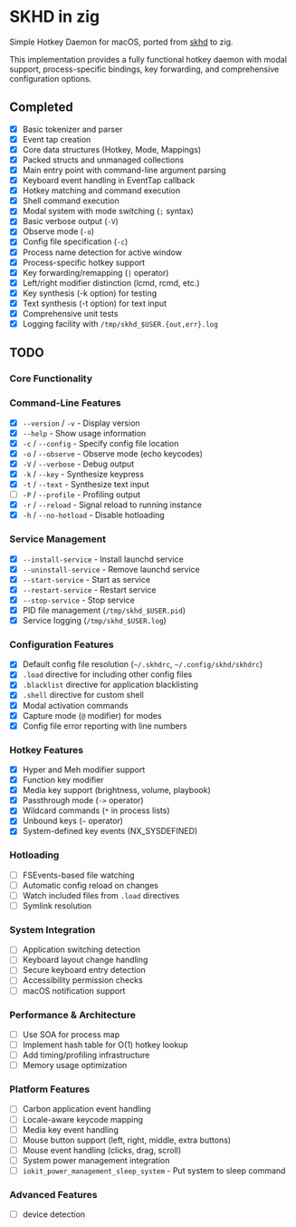 # SKHD in zig

Simple Hotkey Daemon for macOS, ported from [skhd](https://github.com/koekeishiya/skhd) to zig.

This implementation provides a fully functional hotkey daemon with modal support, process-specific bindings, key forwarding, and comprehensive configuration options.

## Completed
- [x] Basic tokenizer and parser
- [x] Event tap creation
- [x] Core data structures (Hotkey, Mode, Mappings)
- [x] Packed structs and unmanaged collections
- [x] Main entry point with command-line argument parsing
- [x] Keyboard event handling in EventTap callback
- [x] Hotkey matching and command execution
- [x] Shell command execution
- [x] Modal system with mode switching (`;` syntax)
- [x] Basic verbose output (`-V`)
- [x] Observe mode (`-o`)
- [x] Config file specification (`-c`)
- [x] Process name detection for active window
- [x] Process-specific hotkey support
- [x] Key forwarding/remapping (`|` operator)
- [x] Left/right modifier distinction (lcmd, rcmd, etc.)
- [x] Key synthesis (-k option) for testing
- [x] Text synthesis (-t option) for text input
- [x] Comprehensive unit tests
- [x] Logging facility with `/tmp/skhd_$USER.{out,err}.log`

## TODO

### Core Functionality

### Command-Line Features
- [x] `--version` / `-v` - Display version
- [x] `--help` - Show usage information
- [x] `-c` / `--config` - Specify config file location
- [x] `-o` / `--observe` - Observe mode (echo keycodes)
- [x] `-V` / `--verbose` - Debug output
- [x] `-k` / `--key` - Synthesize keypress
- [x] `-t` / `--text` - Synthesize text input
- [ ] `-P` / `--profile` - Profiling output
- [x] `-r` / `--reload` - Signal reload to running instance
- [x] `-h` / `--no-hotload` - Disable hotloading

### Service Management
- [x] `--install-service` - Install launchd service
- [x] `--uninstall-service` - Remove launchd service
- [x] `--start-service` - Start as service
- [x] `--restart-service` - Restart service
- [x] `--stop-service` - Stop service
- [x] PID file management (`/tmp/skhd_$USER.pid`)
- [x] Service logging (`/tmp/skhd_$USER.log`)

### Configuration Features
- [x] Default config file resolution (`~/.skhdrc`, `~/.config/skhd/skhdrc`)
- [x] `.load` directive for including other config files
- [x] `.blacklist` directive for application blacklisting
- [x] `.shell` directive for custom shell
- [x] Modal activation commands
- [x] Capture mode (`@` modifier) for modes
- [x] Config file error reporting with line numbers

### Hotkey Features
- [x] Hyper and Meh modifier support
- [x] Function key modifier
- [x] Media key support (brightness, volume, playbook)
- [x] Passthrough mode (`->` operator)
- [x] Wildcard commands (`*` in process lists)
- [x] Unbound keys (`~` operator)
- [x] System-defined key events (NX_SYSDEFINED)

### Hotloading
- [ ] FSEvents-based file watching
- [ ] Automatic config reload on changes
- [ ] Watch included files from `.load` directives
- [ ] Symlink resolution

### System Integration
- [ ] Application switching detection
- [ ] Keyboard layout change handling
- [ ] Secure keyboard entry detection
- [ ] Accessibility permission checks
- [ ] macOS notification support

### Performance & Architecture
- [ ] Use SOA for process map
- [ ] Implement hash table for O(1) hotkey lookup
- [ ] Add timing/profiling infrastructure
- [ ] Memory usage optimization

### Platform Features
- [ ] Carbon application event handling
- [ ] Locale-aware keycode mapping
- [ ] Media key event handling
- [ ] Mouse button support (left, right, middle, extra buttons)
- [ ] Mouse event handling (clicks, drag, scroll)
- [ ] System power management integration
- [ ] `iokit_power_management_sleep_system` - Put system to sleep command

### Advanced Features
- [ ] device detection
